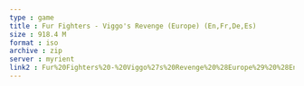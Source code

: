 ```yaml
---
type : game
title : Fur Fighters - Viggo's Revenge (Europe) (En,Fr,De,Es)
size : 918.4 M
format : iso
archive : zip
server : myrient
link2 : Fur%20Fighters%20-%20Viggo%27s%20Revenge%20%28Europe%29%20%28En%2CFr%2CDe%2CEs%29
---
```

